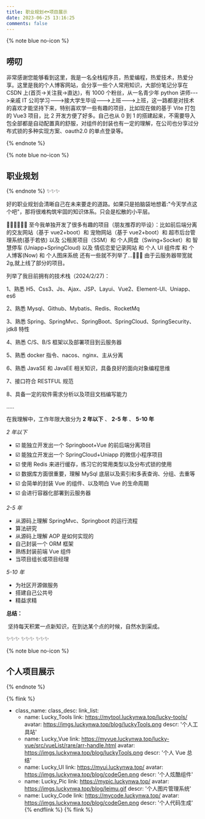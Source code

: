```yaml
---
title: 职业规划🐟项目展示
date: 2023-06-25 13:16:25
comments: false
---
```


{% note blue no-icon %}

## 唠叨

非常感谢您能够看到这里，我是一名全栈程序员，热爱编程，热爱技术，热爱分享。这里是我的个人博客网站，会分享一些个人常用知识，大部份笔记分享在 CSDN 上(首页->关注我->直达)，有 1000 个粉丝，从一名青少年 python 讲师--->亲戚 IT 公司学习--->接大学生毕设--->上班--->上班，这一路都是对技术的喜欢才能坚持下来，特别喜欢学一些有趣的项目，比如现在做的基于 Vite 打包的 Vue3 项目，比 2 开发方便了好多。自己也从 0 到 1 的搭建起来，不需要导入包全部都是自动配置真的舒服，对组件的封装也有一定的理解，在公司也分享过分布式锁的多种实现方案、oauth2.0 的单点登录等。

{% endnote %}

{% note blue no-icon %}

## 职业规划

{% endnote %}
✨✨✨

好的职业规划会清晰自己在未来要走的道路。如果只是拍脑袋地想着:"今天学点这个吧"，那将很难构筑牢固的知识体系。只会是松散的小平层。

🦸‍♂️🦸‍♂️🦸‍♂️
至今我单独开发了很多有趣的项目（朋友推荐的毕设）：比如前后端分离的交友网站（基于 vue2+boot）和 宠物网站（基于 vue2+boot）和 超市后台管理系统(基于若依)
以及 公租房项目（SSM）和 个人网盘（Swing+Socket）和 智慧停车 (Uniapp+SpringCloud)
以及 情侣恋爱记录网站 和 个人 UI 组件库 和 个人博客(Now) 和 个人图床系统
还有一些就不列举了...🦖🦖🦖 由于云服务器带宽就 2g,就上线了部分的项目。

列举了我目前拥有的技术栈（2024/2/27)：

1、熟悉 H5、Css3、Js、Ajax、JSP、Layui、Vue2、Element-UI、Uniapp、es6

2、熟悉 Mysql、Github、Mybatis、Redis、RocketMq

3、熟悉 Spring、SpringMvc、SpringBoot、SpringCloud、SpringSecurity、jdk8 特性

4、熟悉 C/S、B/S 框架以及部署项目到云服务器

5、熟悉 docker 指令、nacos、nginx、主从分离

6、熟悉 JavaSE 和 JavaEE 相关知识，具备良好的面向对象编程思维

7、接口符合 RESTFUL 规范

8、具备一定的软件需求分析以及项目文档编写能力

.....

在我理解中，工作年限大致分为 **2 年以下** 、 **2-5 年** 、 **5-10 年**

_2 年以下_

- ☑️ 能独立开发出一个 Springboot+Vue 的前后端分离项目
- ☑️ 能独立开发出一个 SpringCloud+Uniapp 的微信小程序项目
- ☑️ 使用 Redis 来进行缓存，练习它的常用类型以及分布式锁的使用
- ☑️ 数据库方面很重要，理解 MySql 底层以及索引和多表查询、分组、去重等
- ☑️ 会简单的封装 Vue 的组件、以及明白 Vue 的生命周期
- ☑️ 会进行容器化部署到云服务器

_2-5 年_

- 从源码上理解 SpringMvc、Springboot 的运行流程
- 算法研究
- 从源码上理解 AOP 是如何实现的
- 自己封装一个 ORM 框架
- 熟练封装前端 Vue 组件
- 当项目组长或项目经理

_5-10 年_

- 为社区开源做服务
- 搭建自己公共号
- 精益求精

**总结：**

​ 坚持每天积累一点新知识，在到达某个点的时候，自然水到渠成。

✨✨✨
✨✨✨
✨✨✨

{% note blue no-icon %}

## 个人项目展示

{% endnote %}

{% flink %}

- class_name:
  class_desc:
  link_list:
  - name: Lucky_Tools
    link: https://mytool.luckynwa.top/lucky-tools/
    avatar: https://imgs.luckynwa.top/blog/luckyTools.png
    descr: '个人工具站'
  - name: Lucky_Vue
    link: https://myvue.luckynwa.top/lucky-vue/src/vueList/rare/arr-handle.html
    avatar: https://imgs.luckynwa.top/blog/luckyTools.png
    descr: '个人 Vue 总结'
  - name: Lucky_UI
    link: https://myui.luckynwa.top/
    avatar: https://imgs.luckynwa.top/blog/codeGen.png
    descr: '个人炫酷组件'
  - name: Lucky_Pic
    link: https://mypic.luckynwa.top/
    avatar: https://imgs.luckynwa.top/blog/leimu.gif
    descr: '个人图片管理系统'
  - name: Lucky_Code
    link: https://mycode.luckynwa.top/
    avatar: https://imgs.luckynwa.top/blog/codeGen.png
    descr: '个人代码生成'
    {% endflink %}
    {% flink %}

